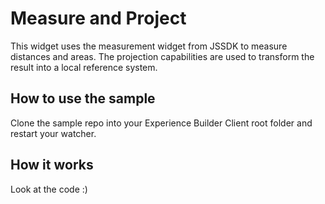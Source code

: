 # Measure and Project

This widget uses the measurement widget from JSSDK to measure distances and areas. The projection capabilities are used to transform the result into a local reference system.

## How to use the sample
Clone the sample repo into your Experience Builder Client root folder and restart your watcher.

## How it works
Look at the code :)
